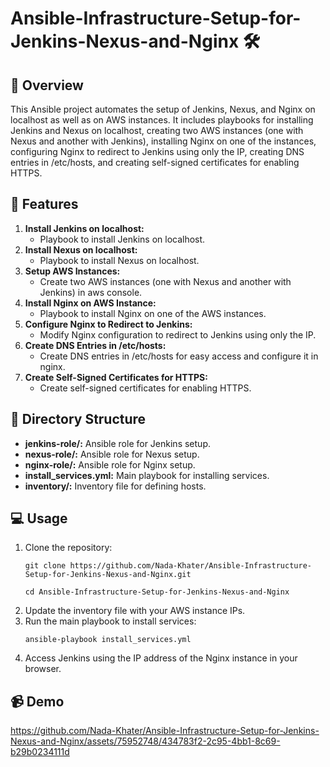 # Ansible-Infrastructure-Setup-for-Jenkins-Nexus-and-Nginx 🛠️
## 📝 Overview
This Ansible project automates the setup of Jenkins, Nexus, and Nginx on localhost as well as on AWS instances. It includes playbooks for installing Jenkins and Nexus on localhost, creating two AWS instances (one with Nexus and another with Jenkins), installing Nginx on one of the instances, configuring Nginx to redirect to Jenkins using only the IP, creating DNS entries in /etc/hosts, and creating self-signed certificates for enabling HTTPS.

## 🚀 Features
1. **Install Jenkins on localhost:**
   - Playbook to install Jenkins on localhost.
2. **Install Nexus on localhost:**
   - Playbook to install Nexus on localhost.
3. **Setup AWS Instances:**
   - Create two AWS instances (one with Nexus and another with Jenkins) in aws console.
4. **Install Nginx on AWS Instance:**
   - Playbook to install Nginx on one of the AWS instances.
5. **Configure Nginx to Redirect to Jenkins:**
   - Modify Nginx configuration to redirect to Jenkins using only the IP.
6. **Create DNS Entries in /etc/hosts:**
   - Create DNS entries in /etc/hosts for easy access and configure it in nginx.
7. **Create Self-Signed Certificates for HTTPS:**
   - Create self-signed certificates for enabling HTTPS.

## 📁 Directory Structure
- **jenkins-role/:** Ansible role for Jenkins setup.
- **nexus-role/:** Ansible role for Nexus setup.
- **nginx-role/:** Ansible role for Nginx setup.
- **install_services.yml:** Main playbook for installing services.
- **inventory/:** Inventory file for defining hosts.

## 💻 Usage
1. Clone the repository:
   ```
   git clone https://github.com/Nada-Khater/Ansible-Infrastructure-Setup-for-Jenkins-Nexus-and-Nginx.git
   ```
   ```
   cd Ansible-Infrastructure-Setup-for-Jenkins-Nexus-and-Nginx
   ```
2. Update the inventory file with your AWS instance IPs.
3. Run the main playbook to install services:
   ```
   ansible-playbook install_services.yml
   ```
4. Access Jenkins using the IP address of the Nginx instance in your browser.

## 📹 Demo
https://github.com/Nada-Khater/Ansible-Infrastructure-Setup-for-Jenkins-Nexus-and-Nginx/assets/75952748/434783f2-2c95-4bb1-8c69-b29b0234111d

